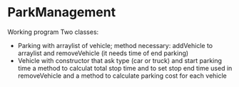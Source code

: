 # ParkManagement
Working program
Two classes:
- Parking with arraylist of vehicle;
method necessary: addVehicle to arraylist and removeVehicle (it needs time of end parking)
- Vehicle with constructor that ask type (car or truck) and start parking time
a method to calculat total stop time and to set stop end time used in removeVehicle and a method to calculate parking cost for each vehicle
